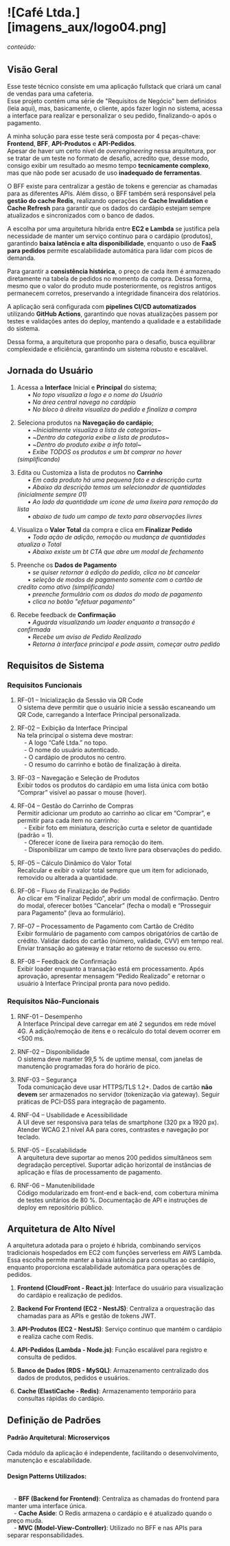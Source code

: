 # ![Café Ltda.][imagens_aux/logo04.png]

###### conteúdo:

## Visão Geral 

Esse teste técnico consiste em uma aplicação fullstack que criará um canal de vendas para uma cafeteria.  
Esse projeto contém uma série de "Requisitos de Negócio" bem definidos (leia aqui), mas, basicamente, o cliente, após fazer login no sistema, acessa a interface para realizar e personalizar o seu pedido, finalizando-o após o pagamento.  

A minha solução para esse teste será composta por 4 peças-chave: **Frontend**, **BFF**, **API-Produtos** e **API-Pedidos**.  
Apesar de haver um certo nível de *overengineering* nessa arquitetura, por se tratar de um teste no formato de desafio, acredito que, desse modo, consigo exibir um resultado ao mesmo tempo **tecnicamente complexo**, mas que não pode ser acusado de uso **inadequado de ferramentas**.  

O BFF existe para centralizar a gestão de tokens e gerenciar as chamadas para as diferentes APIs. Além disso, o BFF também será responsável pela **gestão do cache Redis**, realizando operações de **Cache Invalidation** e **Cache Refresh** para garantir que os dados do cardápio estejam sempre atualizados e sincronizados com o banco de dados.  

A escolha por uma arquitetura híbrida entre **EC2 e Lambda** se justifica pela necessidade de manter um serviço contínuo para o cardápio (produtos), garantindo **baixa latência e alta disponibilidade**, enquanto o uso de **FaaS para pedidos** permite escalabilidade automática para lidar com picos de demanda.  

Para garantir a **consistência histórica**, o preço de cada item é armazenado diretamente na tabela de pedidos no momento da compra. Dessa forma, mesmo que o valor do produto mude posteriormente, os registros antigos permanecem corretos, preservando a integridade financeira dos relatórios.  

A aplicação será configurada com **pipelines CI/CD automatizados** utilizando **GitHub Actions**, garantindo que novas atualizações passem por testes e validações antes do deploy, mantendo a qualidade e a estabilidade do sistema.  

Dessa forma, a arquitetura que proponho para o desafio, busca equilibrar complexidade e eficiência, garantindo um sistema robusto e escalável.

## Jornada do Usuário

1. Acessa a **Interface** Inicial e **Principal** do sistema;
 <br /> &nbsp;&nbsp;&nbsp;&nbsp;&nbsp;&nbsp;&bull; *_No topo visualiza a logo e o nome do Usuário_*
 <br /> &nbsp;&nbsp;&nbsp;&nbsp;&nbsp;&nbsp;&bull; *_Na área central navega no cardápio_*
 <br /> &nbsp;&nbsp;&nbsp;&nbsp;&nbsp;&nbsp;&bull; *_No bloco à direita visualiza do pedido e finaliza a compra_*

2. Seleciona produtos na **Navegação do cardápio**;
 <br /> &nbsp;&nbsp;&nbsp;&nbsp;&nbsp;&nbsp;&bull; ~_Inicialmente visualiza a lista de categorias_~
 <br /> &nbsp;&nbsp;&nbsp;&nbsp;&nbsp;&nbsp;&bull; ~_Dentro da categoria exibe a lista de produtos_~
 <br /> &nbsp;&nbsp;&nbsp;&nbsp;&nbsp;&nbsp;&bull; ~_Dentro do produto exibe a info total_~
 <br /> &nbsp;&nbsp;&nbsp;&nbsp;&nbsp;&nbsp;&bull; *_Exibe TODOS os produtos e um bt comprar no hover (simplificando)_*

3. Edita ou Customiza a lista de produtos no **Carrinho**
 <br /> &nbsp;&nbsp;&nbsp;&nbsp;&nbsp;&nbsp;&bull; *_Em cada produto há uma  pequena foto e a descrição curta_*
 <br /> &nbsp;&nbsp;&nbsp;&nbsp;&nbsp;&nbsp;&bull; *_Abaixo da descrição temos um selecionador de quantidades (inicialmente sempre 01)_*
 <br /> &nbsp;&nbsp;&nbsp;&nbsp;&nbsp;&nbsp;&bull; *_Ao lado da quantidade um icone de uma lixeira para remoção da lista_*
 <br /> &nbsp;&nbsp;&nbsp;&nbsp;&nbsp;&nbsp;&bull; *_abaixo de tudo um campo de texto para observações livres_*

4. Visualiza o **Valor Total** da compra e clica em **Finalizar Pedido**
 <br /> &nbsp;&nbsp;&nbsp;&nbsp;&nbsp;&nbsp;&bull; *_Toda ação de adição, remoção ou mudança de quantidades atualiza o Total_*
 <br /> &nbsp;&nbsp;&nbsp;&nbsp;&nbsp;&nbsp;&bull; *_Abaixo existe um bt CTA que abre um modal de fechamento_*

5. Preenche os **Dados de Pagamento** 
 <br /> &nbsp;&nbsp;&nbsp;&nbsp;&nbsp;&nbsp;&bull; *_se quiser retornar à edição do pedido, clica no bt cancelar_*
 <br /> &nbsp;&nbsp;&nbsp;&nbsp;&nbsp;&nbsp;&bull; *_seleção de modos de pagamento somente com o cartão de credito como ativo (simplificando)_*
 <br /> &nbsp;&nbsp;&nbsp;&nbsp;&nbsp;&nbsp;&bull; *_preenche formulário com os dados do modo de pagamento_*
 <br /> &nbsp;&nbsp;&nbsp;&nbsp;&nbsp;&nbsp;&bull; *_clica no botão "efetuar pagamento"_*

6. Recebe feedback de **Confirmação**
 <br /> &nbsp;&nbsp;&nbsp;&nbsp;&nbsp;&nbsp;&bull; *_Aguarda visualizando um loader enquanto a transação é confirmada_*
 <br /> &nbsp;&nbsp;&nbsp;&nbsp;&nbsp;&nbsp;&bull; *_Recebe um aviso de Pedido Realizado_*
 <br /> &nbsp;&nbsp;&nbsp;&nbsp;&nbsp;&nbsp;&bull; *_Retorna à interface principal e pode assim, começar outro pedido_*


## Requisitos de Sistema

### Requisitos Funcionais

1. RF-01 – Inicialização da Sessão via QR Code  
O sistema deve permitir que o usuário inicie a sessão escaneando um QR Code, carregando a Interface Principal personalizada.

2. RF-02 – Exibição da Interface Principal  
Na tela principal o sistema deve mostrar:
 <br /> &nbsp;&nbsp;&nbsp;&nbsp;- A logo “Café Ltda.” no topo.
 <br /> &nbsp;&nbsp;&nbsp;&nbsp;- O nome do usuário autenticado.
 <br /> &nbsp;&nbsp;&nbsp;&nbsp;- O cardápio de produtos no centro.
 <br /> &nbsp;&nbsp;&nbsp;&nbsp;- O resumo do carrinho e botão de finalização à direita.

3. RF-03 – Navegação e Seleção de Produtos  
Exibir todos os produtos do cardápio em uma lista única com botão “Comprar” visível ao passar o mouse (hover).

4. RF-04 – Gestão do Carrinho de Compras  
Permitir adicionar um produto ao carrinho ao clicar em “Comprar”, e permitir para cada item no carrinho:
 <br /> &nbsp;&nbsp;&nbsp;&nbsp;- Exibir foto em miniatura, descrição curta e seletor de quantidade (padrão = 1).
 <br /> &nbsp;&nbsp;&nbsp;&nbsp;- Oferecer ícone de lixeira para remoção do item.
 <br /> &nbsp;&nbsp;&nbsp;&nbsp;- Disponibilizar um campo de texto livre para observações do pedido.

5. RF-05 – Cálculo Dinâmico do Valor Total  
Recalcular e exibir o valor total sempre que um item for adicionado, removido ou alterada a quantidade.

6. RF-06 – Fluxo de Finalização de Pedido  
Ao clicar em “Finalizar Pedido”, abrir um modal de confirmação.
Dentro do modal, oferecer botões “Cancelar” (fecha o modal) e “Prosseguir para Pagamento” (leva ao formulário).

7. RF-07 – Processamento de Pagamento com Cartão de Crédito  
Exibir formulário de pagamento com campos obrigatórios de cartão de crédito.
Validar dados do cartão (número, validade, CVV) em tempo real.
Enviar transação ao gateway e tratar retorno de sucesso ou erro.

8. RF-08 – Feedback de Confirmação  
Exibir loader enquanto a transação está em processamento.
Após aprovação, apresentar mensagem “Pedido Realizado” e retornar o usuário à Interface Principal pronta para novo pedido.

### Requisitos Não-Funcionais
1. RNF-01 – Desempenho  
A Interface Principal deve carregar em até 2 segundos em rede móvel 4G.
A adição/remoção de itens e o recálculo do total devem ocorrer em <500 ms.

2. RNF-02 – Disponibilidade  
O sistema deve manter 99,5 % de uptime mensal, com janelas de manutenção programadas fora do horário de pico.

3. RNF-03 – Segurança  
Toda comunicação deve usar HTTPS/TLS 1.2+.
Dados de cartão **não devem** ser armazenados no servidor (tokenização via gateway).
Seguir práticas de PCI-DSS para integração de pagamento.

4. RNF-04 – Usabilidade e Acessibilidade  
A UI deve ser responsiva para telas de smartphone (320 px a 1920 px).
Atender WCAG 2.1 nível AA para cores, contrastes e navegação por teclado.

5. RNF-05 – Escalabilidade  
A arquitetura deve suportar ao menos 200 pedidos simultâneos sem degradação perceptível.
Suportar adição horizontal de instâncias de aplicação e filas de processamento de pagamento.

6. RNF-06 – Manutenibilidade  
Código modularizado em front-end e back-end, com cobertura mínima de testes unitários de 80 %.
Documentação de API e instruções de deploy em repositório público.

## Arquitetura de Alto Nível
A arquitetura adotada para o projeto é híbrida, combinando serviços tradicionais hospedados em EC2 com funções serverless em AWS Lambda. Essa escolha permite manter a baixa latência para consultas ao cardápio, enquanto proporciona escalabilidade automática para operações de pedidos.

1. **Frontend (CloudFront - React.js)**: Interface do usuário para visualização do cardápio e realização de pedidos.

2. **Backend For Frontend (EC2 - NestJS)**: Centraliza a orquestração das chamadas para as APIs e gestão de tokens JWT.

3. **API-Produtos (EC2 - NestJS)**: Serviço contínuo que mantém o cardápio e realiza cache com Redis.

4. **API-Pedidos (Lambda - Node.js)**: Função escalável para registro e consulta de pedidos.

5. **Banco de Dados (RDS - MySQL)**: Armazenamento centralizado dos dados de produtos, pedidos e usuários.

6. **Cache (ElastiCache - Redis)**: Armazenamento temporário para consultas rápidas do cardápio.

## Definição de Padrões 
#### Padrão Arquitetural: Microserviços  
Cada módulo da aplicação é independente, facilitando o desenvolvimento, manutenção e escalabilidade.

#### Design Patterns Utilizados:
 <br /> &nbsp;&nbsp;&nbsp;&nbsp;- **BFF (Backend for Frontend)**: Centraliza as chamadas do frontend para manter uma interface única.
 <br /> &nbsp;&nbsp;&nbsp;&nbsp;- **Cache Aside**: O Redis armazena o cardápio e é atualizado quando o preço muda.
 <br /> &nbsp;&nbsp;&nbsp;&nbsp;- **MVC (Model-View-Controller)**: Utilizado no BFF e nas APIs para separar responsabilidades.